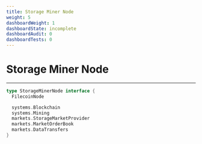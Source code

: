 ```yaml
---
title: Storage Miner Node
weight: 5
dashboardWeight: 1
dashboardState: incomplete
dashboardAudit: 0
dashboardTests: 0
---
```


# Storage Miner Node
---

```go
type StorageMinerNode interface {
  FilecoinNode

  systems.Blockchain
  systems.Mining
  markets.StorageMarketProvider
  markets.MarketOrderBook
  markets.DataTransfers
}
```
